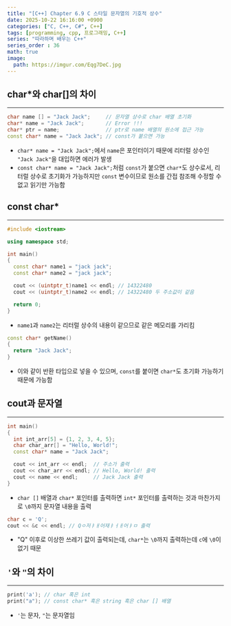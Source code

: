 ```yaml
---
title: "[C++] Chapter 6.9 C 스타일 문자열의 기호적 상수"
date: 2025-10-22 16:16:00 +0900
categories: ["C, C++, C#", C++]
tags: [programming, cpp, 프로그래밍, C++]
series: "따라하며 배우는 C++"
series_order : 36
math: true
image:
  path: https://imgur.com/Eqg7DeC.jpg
---
```


## char*와 char[]의 차이

---

```cpp
char name [] = "Jack Jack";     // 문자열 상수로 char 배열 초기화
char* name = "Jack Jack";       // Error !!!
char* ptr = name;               // ptr로 name 배열의 원소에 접근 가능
const char* name = "Jack Jack"; // const가 붙으면 가능
```

- `char* name = "Jack Jack";`에서 `name`은 포인터이기 때문에 리터럴 상수인 `"Jack Jack"`을 대입하면 에러가 발생
- `const char* name = "Jack Jack";`처럼 `const`가 붙으면 `char*`도 상수로서, 리터럴 상수로 초기화가 가능하지만 `const` 변수이므로 원소를 간접 참조해 수정할 수 없고 읽기만 가능함

## const char*

---

```cpp
#include <iostream>

using namespace std;

int main()
{
  const char* name1 = "jack jack";
  const char* name2 = "jack jack";

  cout << (uintptr_t)name1 << endl; // 14322480
  cout << (uintptr_t)name2 << endl; // 14322480 두 주소값이 같음

  return 0;
}
```

- `name1`과 `name2`는 리터럴 상수의 내용이 같으므로 같은 메모리를 가리킴

```cpp
const char* getName()
{
  return "Jack Jack";
}
```

- 이와 같이 반환 타입으로 넣을 수 있으며, `const`를 붙이면 `char*`도 초기화 가능하기 때문에 가능함

## cout과 문자열

---

```cpp
int main()
{
  int int_arr[5] = {1, 2, 3, 4, 5};
  char char_arr[] = "Hello, World!";
  const char* name = "Jack Jack";

  cout << int_arr << endl;  // 주소가 출력
  cout << char_arr << endl; // Hello, World! 출력
  cout << name << endl;     // Jack Jack 출력
}
```

- `char []` 배열과 `char*` 포인터를 출력하면 `int*` 포인터를 출력하는 것과 마찬가지로 `\0`까지 문자열 내용을 출력

```cpp
char c = 'Q';
cout << &c << endl; // Qㅇ저ㅑㅐ어재ㅑㅓㅐ어ㅑㅁ 출력
```

- "Q" 이후로 이상한 쓰레기 값이 출력되는데, `char*`는 `\0`까지 출력하는데 `c`에 `\0`이 없기 때문

## `'`와 `"`의 차이

---

```cpp
print('a'); // char 혹은 int
print("a"); // const char* 혹은 string 혹은 char [] 배열
```

- `'`는 문자, `"`는 문자열임
